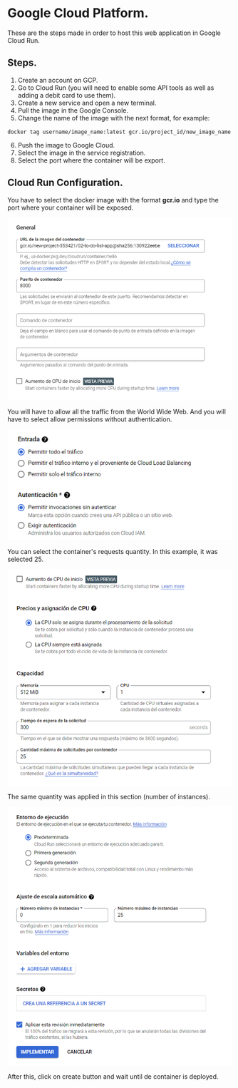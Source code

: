 # Google Cloud Platform.

These are the steps made in order to host this web application in Google Cloud Run.

## Steps.

1. Create an account on GCP.
2. Go to Cloud Run (you will need to enable some API tools as well as adding a debit card to use them).
3. Create a new service and open a new terminal.
4. Pull the image in the Google Console.
5. Change the name of the image with the next format, for example:
```
docker tag username/image_name:latest gcr.io/project_id/new_image_name
```
6. Push the image to Google Cloud.
7. Select the image in the service registration.
8. Select the port where the container will be export.


## Cloud Run Configuration.

You have to select the docker image with the format **gcr.io** and type the port where your container will be exposed.

![](/images/01-gcp.png)

You will have to allow all the traffic from the World Wide Web. And you will have to select allow permissions without authentication.

![](/images/04-gcp.png)

You can select the container's requests quantity. In this example, it was selected 25.

![](/images/02-gcp.png)

The same quantity was applied in this section (number of instances).

![](/images/03-gcp.png)

After this, click on create button and wait until de container is deployed.
